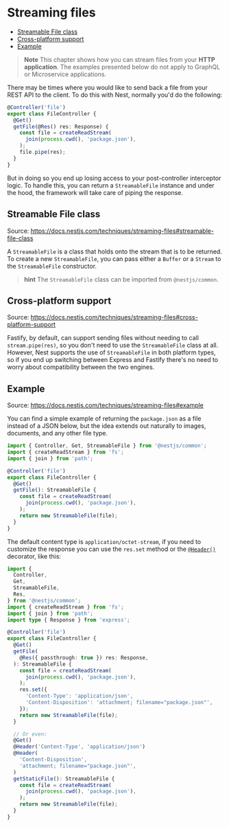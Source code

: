 # Streaming files

<!-- @import "[TOC]" {cmd="toc" depthFrom=2 depthTo=6 orderedList=false} -->

<!-- code_chunk_output -->

- [Streamable File class](#streamable-file-class)
- [Cross-platform support](#cross-platform-support)
- [Example](#example)

<!-- /code_chunk_output -->

> **Note** This chapter shows how you can stream files from your **HTTP application**. The examples presented below do not apply to GraphQL or Microservice applications.

There may be times where you would like to send back a file from your REST API to the client. To do this with Nest, normally you'd do the following:

```ts
@Controller('file')
export class FileController {
  @Get()
  getFile(@Res() res: Response) {
    const file = createReadStream(
      join(process.cwd(), 'package.json'),
    );
    file.pipe(res);
  }
}
```

But in doing so you end up losing access to your post-controller interceptor logic. To handle this, you can return a `StreamableFile` instance and under the hood, the framework will take care of piping the response.

## Streamable File class

Source: <https://docs.nestjs.com/techniques/streaming-files#streamable-file-class>

A `StreamableFile` is a class that holds onto the stream that is to be returned. To create a new `StreamableFile`, you can pass either a `Buffer` or a `Stream` to the `StreamableFile` constructor.

> **hint** The `StreamableFile` class can be imported from `@nestjs/common`.

## Cross-platform support

Source: <https://docs.nestjs.com/techniques/streaming-files#cross-platform-support>

Fastify, by default, can support sending files without needing to call `stream.pipe(res)`, so you don't need to use the `StreamableFile` class at all. However, Nest supports the use of `StreamableFile` in both platform types, so if you end up switching between Express and Fastify there's no need to worry about compatibility between the two engines.

## Example

Source: <https://docs.nestjs.com/techniques/streaming-files#example>

You can find a simple example of returning the `package.json` as a file instead of a JSON below, but the idea extends out naturally to images, documents, and any other file type.

```ts
import { Controller, Get, StreamableFile } from '@nestjs/common';
import { createReadStream } from 'fs';
import { join } from 'path';

@Controller('file')
export class FileController {
  @Get()
  getFile(): StreamableFile {
    const file = createReadStream(
      join(process.cwd(), 'package.json'),
    );
    return new StreamableFile(file);
  }
}
```

The default content type is `application/octet-stream`, if you need to customize the response you can use the `res.set` method or the [`@Header()`](https://docs.nestjs.com/controllers#headers) decorator, like this:

```ts
import {
  Controller,
  Get,
  StreamableFile,
  Res,
} from '@nestjs/common';
import { createReadStream } from 'fs';
import { join } from 'path';
import type { Response } from 'express';

@Controller('file')
export class FileController {
  @Get()
  getFile(
    @Res({ passthrough: true }) res: Response,
  ): StreamableFile {
    const file = createReadStream(
      join(process.cwd(), 'package.json'),
    );
    res.set({
      'Content-Type': 'application/json',
      'Content-Disposition': 'attachment; filename="package.json"',
    });
    return new StreamableFile(file);
  }

  // Or even:
  @Get()
  @Header('Content-Type', 'application/json')
  @Header(
    'Content-Disposition',
    'attachment; filename="package.json"',
  )
  getStaticFile(): StreamableFile {
    const file = createReadStream(
      join(process.cwd(), 'package.json'),
    );
    return new StreamableFile(file);
  }
}
```

